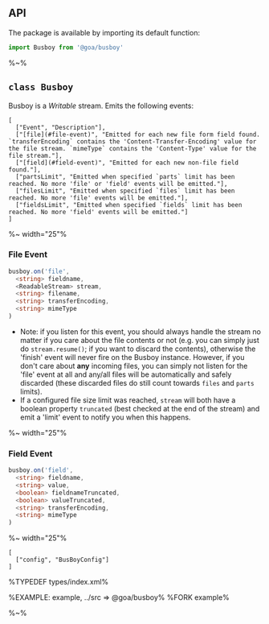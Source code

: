 ## API

The package is available by importing its default function:

```js
import Busboy from '@goa/busboy'
```

%~%

## `class Busboy`

Busboy is a _Writable_ stream. Emits the following events:

```table
[
  ["Event", "Description"],
  ["[file](#file-event)", "Emitted for each new file form field found. `transferEncoding` contains the 'Content-Transfer-Encoding' value for the file stream. `mimeType` contains the 'Content-Type' value for the file stream."],
  ["[field](#field-event)", "Emitted for each new non-file field found."],
  ["partsLimit", "Emitted when specified `parts` limit has been reached. No more 'file' or 'field' events will be emitted."],
  ["filesLimit", "Emitted when specified `files` limit has been reached. No more 'file' events will be emitted."],
  ["fieldsLimit", "Emitted when specified `fields` limit has been reached. No more 'field' events will be emitted."]
]
```

%~ width="25"%

### File Event

```ts
busboy.on('file',
  <string> fieldname,
  <ReadableStream> stream,
  <string> filename,
  <string> transferEncoding,
  <string> mimeType
)
```

- Note: if you listen for this event, you should always handle the stream no matter if you care about the file contents or not (e.g. you can simply just do `stream.resume()`; if you want to discard the contents), otherwise the 'finish' event will never fire on the Busboy instance. However, if you don't care about **any** incoming files, you can simply not listen for the 'file' event at all and any/all files will be automatically and safely discarded (these discarded files do still count towards `files` and `parts` limits).
- If a configured file size limit was reached, `stream` will both have a boolean property `truncated` (best checked at the end of the stream) and emit a 'limit' event to notify you when this happens.

%~ width="25"%

### Field Event

```ts
busboy.on('field',
  <string> fieldname,
  <string> value,
  <boolean> fieldnameTruncated,
  <boolean> valueTruncated,
  <string> transferEncoding,
  <string> mimeType
)
```

%~ width="25"%

```## constructor => Busboy
[
  ["config", "BusBoyConfig"]
]
```

%TYPEDEF types/index.xml%

%EXAMPLE: example, ../src => @goa/busboy%
%FORK example%

%~%